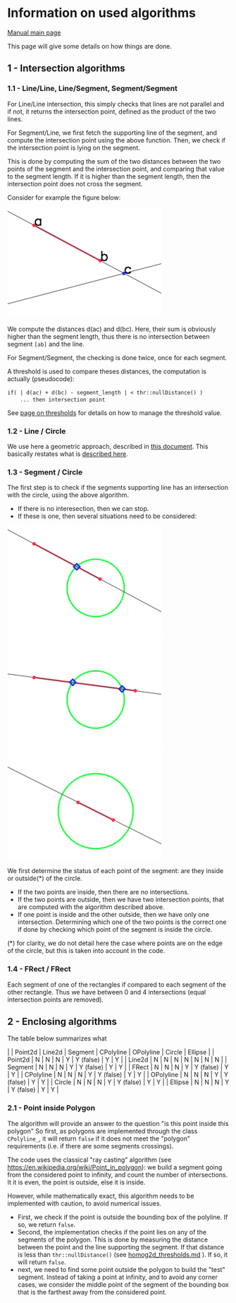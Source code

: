 # Information on used algorithms

[Manual main page](homog2d_manual.md)

This page will give some details on how things are done.

## 1 - Intersection algorithms

### 1.1 - Line/Line, Line/Segment, Segment/Segment

For Line/Line intersection, this simply checks that lines are not parallel and if not, it returns the intersection point,
defined as the product of the two lines.

For Segment/Line, we first fetch the supporting line of the segment, and compute the intersection point using the above function.
Then, we check if the intersection point is lying on the segment.

This is done by computing the sum of the two distances between the two points of the segment and the intersection point, and comparing that value to the segment length.
If it is higher than the segment length, then the intersection point does not cross the segment.

Consider for example the figure below:

![Example of line/segment intersection](img/segment_intersect_1.png)

We compute the distances d(ac) and d(bc).
Here, their sum is obviously higher than the segment length, thus there is no intersection between segment `[ab]` and the line.

For Segment/Segment, the checking is done twice, once for each segment.

A threshold is used to compare theses distances, the computation is actually (pseudocode):
```
if( | d(ac) + d(bc) - segment_length | < thr::nullDistance() )
	... then intersection point
```

See [page on thresholds](homog2d_thresholds.md) for details on how to manage the threshold value.

### 1.2 - Line / Circle

We use here a geometric approach, described in [this document](http://skramm.lautre.net/files/misc/intersect_circle_line.pdf).
This basically restates what is [described here](https://cp-algorithms.com/geometry/circle-line-intersection.html).


### 1.3 - Segment / Circle

The first step is to check if the segments supporting line has an intersection with the circle, using the above algorithm.
  * If there is no interesection, then we can stop.
  * If these is one, then several situations need to be considered:

![segintcir1a](img/segment_intersect_circle_1a.png)
![segintcir1b](img/segment_intersect_circle_1b.png)
![segintcir1c](img/segment_intersect_circle_1c.png)

We first determine the status of each point of the segment: are they inside or outside(*) of the circle.

  * If the two points are inside, then there are no intersections.
  * If the two points are outside, then we have two intersection points, that are computed with the algorithm described above.
  * If one point is inside and the other outside, then we have only one intersection.
Determining which one of the two points is the correct one if done by checking which point of the segment is inside the circle.

(*) for clarity, we do not detail here the case where points are on the edge of the circle, but this is taken into account in the code.


### 1.4 - FRect / FRect

Each segment of one of the rectangles if compared to each segment of the other rectangle.
Thus we have between 0 and 4 intersections (equal intersection points are removed).


## 2 - Enclosing algorithms

The table below summarizes what

|           | Point2d | Line2d | Segment | CPolyline | OPolyline | Circle | Ellipse |
| Point2d   |    N    |    N   |    N    |     Y     | Y (false) |    Y   |    Y    |
| Line2d    |    N    |    N   |    N    |     N     |     N     |    N   |    N    |
| Segment   |    N    |    N   |    N    |     Y     | Y (false) |    Y   |    Y    |
| FRect     |    N    |    N   |    N    |     Y     | Y (false) |    Y   |    Y    |
| CPolyline |    N    |    N   |    N    |     Y     | Y (false) |    Y   |    Y    |
| OPolyline |    N    |    N   |    N    |     Y     | Y (false) |    Y   |    Y    |
| Circle    |    N    |    N   |    N    |     Y     | Y (false) |    Y   |    Y    |
| Ellipse   |    N    |    N   |    N    |     Y     | Y (false) |    Y   |    Y    |





### 2.1 - Point inside Polygon

The algorithm will provide an answer to the question "is this point inside this polygon"
So first, as polygons are implemented through the class `CPolyline_`, it will return `false`
if it does not meet the "polygon" requirements (i.e. if there are some segments crossings).

The code uses the classical "ray casting" algorithm 
(see https://en.wikipedia.org/wiki/Point_in_polygon):
we build a segment going from the considered point to infinity, and count the number of intersections.
It it is even, the point is outside, else it is inside.

However, while mathematically exact, this algorithm needs to be implemented with caution, to avoid numerical issues.

- First, we check if the point is outside the bounding box of the polyline.
If so, we return `false`.
- Second, the implementation checks if the point lies on any of the segments of the polygon.
This is done by measuring the distance between the point and the line supporting the segment.
If that distance is less than `thr::nullDistance()` (see [homog2d_thresholds.md](homog2d_thresholds.md) ).
If so, it will return `false`.
- next, we need to find some point outside the polygon to build the "test" segment.
Instead of taking a point at infinity, and to avoid any corner cases, we consider the middle point of the segment of the bounding box that is the farthest away from the considered point.






